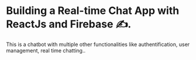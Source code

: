 # Building a Real-time Chat App with ReactJs and Firebase ✍️. 
This is a chatbot with multiple other functionalities like authentification, user management, real time chatting..
